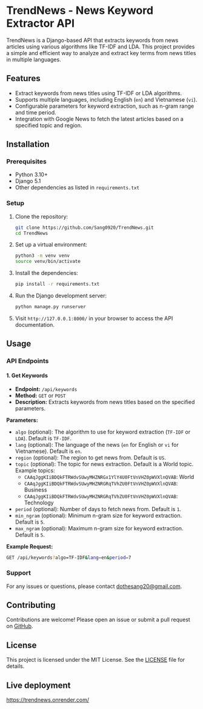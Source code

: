 
# TrendNews - News Keyword Extractor API

TrendNews is a Django-based API that extracts keywords from news articles using various algorithms like TF-IDF and LDA. This project provides a simple and efficient way to analyze and extract key terms from news titles in multiple languages.

## Features

- Extract keywords from news titles using TF-IDF or LDA algorithms.
- Supports multiple languages, including English (`en`) and Vietnamese (`vi`).
- Configurable parameters for keyword extraction, such as n-gram range and time period.
- Integration with Google News to fetch the latest articles based on a specified topic and region.

## Installation

### Prerequisites

- Python 3.10+
- Django 5.1
- Other dependencies as listed in `requirements.txt`

### Setup

1. Clone the repository:

   ```bash
   git clone https://github.com/Sang0920/TrendNews.git
   cd TrendNews
   ```

2. Set up a virtual environment:

   ```bash
   python3 -m venv venv
   source venv/bin/activate
   ```

3. Install the dependencies:

   ```bash
   pip install -r requirements.txt
   ```

4. Run the Django development server:

   ```bash
   python manage.py runserver
   ```

5. Visit `http://127.0.0.1:8000/` in your browser to access the API documentation.

## Usage

### API Endpoints

#### 1. Get Keywords

- **Endpoint:** `/api/keywords`
- **Method:** `GET` or `POST`
- **Description:** Extracts keywords from news titles based on the specified parameters.

**Parameters:**

- `algo` (optional): The algorithm to use for keyword extraction (`TF-IDF` or `LDA`). Default is `TF-IDF`.
- `lang` (optional): The language of the news (`en` for English or `vi` for Vietnamese). Default is `en`.
- `region` (optional): The region to get news from. Default is `US`.
- `topic` (optional): The topic for news extraction. Default is a World topic. Example topics:
  - `CAAqJggKIiBDQkFTRWdvSUwyMHZNRGx1YlY4U0FtVnVHZ0pWVXlnQVAB`: World
  - `CAAqJggKIiBDQkFTRWdvSUwyMHZNRGRqTVhZU0FtVnVHZ0pWVXlnQVAB`: Business
  - `CAAqJggKIiBDQkFTRWdvSUwyMHZNRGRqTVhZU0FtVnVHZ0pWVXlnQVAB`: Technology
- `period` (optional): Number of days to fetch news from. Default is `1`.
- `min_ngram` (optional): Minimum n-gram size for keyword extraction. Default is `5`.
- `max_ngram` (optional): Maximum n-gram size for keyword extraction. Default is `5`.

**Example Request:**

```bash
GET /api/keywords?algo=TF-IDF&lang=en&period=7
```

### Support

For any issues or questions, please contact [dothesang20@gmail.com](mailto:dothesang20@gmail.com).

## Contributing

Contributions are welcome! Please open an issue or submit a pull request on [GitHub](https://github.com/Sang0920/TrendNews).

## License

This project is licensed under the MIT License. See the [LICENSE](LICENSE) file for details.

## Live deployment
https://trendnews.onrender.com/
